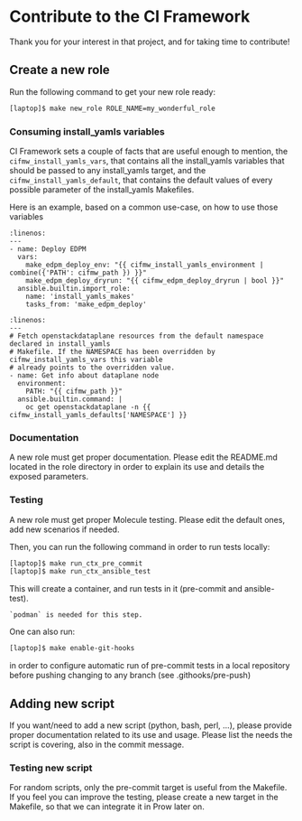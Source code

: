 # Contribute to the CI Framework

Thank you for your interest in that project, and for taking time to contribute!

## Create a new role

Run the following command to get your new role ready:

~~~Bash
[laptop]$ make new_role ROLE_NAME=my_wonderful_role
~~~

### Consuming install_yamls variables

CI Framework sets a couple of facts that are useful enough to mention, the
`cifmw_install_yamls_vars`, that contains all the install_yamls variables
that should be passed to any install_yamls target, and the `cifmw_install_yamls_default`,
that contains the default values of every possible parameter of the install_yamls
Makefiles.

Here is an example, based on a common use-case, on how to use those variables

~~~{code-block} YAML
:linenos:
---
- name: Deploy EDPM
  vars:
    make_edpm_deploy_env: "{{ cifmw_install_yamls_environment | combine({'PATH': cifmw_path }) }}"
    make_edpm_deploy_dryrun: "{{ cifmw_edpm_deploy_dryrun | bool }}"
  ansible.builtin.import_role:
    name: 'install_yamls_makes'
    tasks_from: 'make_edpm_deploy'
~~~

~~~{code-block} YAML
:linenos:
---
# Fetch openstackdataplane resources from the default namespace declared in install_yamls
# Makefile. If the NAMESPACE has been overridden by cifmw_install_yamls_vars this variable
# already points to the overridden value.
- name: Get info about dataplane node
  environment:
    PATH: "{{ cifmw_path }}"
  ansible.builtin.command: |
    oc get openstackdataplane -n {{ cifmw_install_yamls_defaults['NAMESPACE'] }}
~~~

### Documentation

A new role must get proper documentation. Please edit the README.md located in
the role directory in order to explain its use and details the exposed parameters.

### Testing

A new role must get proper Molecule testing. Please edit the default ones, add
new scenarios if needed.

Then, you can run the following command in order to run tests locally:

~~~Bash
[laptop]$ make run_ctx_pre_commit
[laptop]$ make run_ctx_ansible_test
~~~

This will create a container, and run tests in it (pre-commit and ansible-test).

~~~{warning}
`podman` is needed for this step.
~~~

One can also run:

~~~Bash
[laptop]$ make enable-git-hooks
~~~

in order to configure automatic run of pre-commit tests in a local repository before
pushing changing to any branch (see .githooks/pre-push)

## Adding new script

If you want/need to add a new script (python, bash, perl, ...), please provide
proper documentation related to its use and usage. Please list the needs the
script is covering, also in the commit message.

### Testing new script

For random scripts, only the pre-commit target is useful from the Makefile.
If you feel you can improve the testing, please create a new target in the
Makefile, so that we can integrate it in Prow later on.

